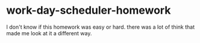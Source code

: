# work-day-scheduler-homework
I don't know if this homework was easy or hard. 
there was a lot of think that made me look at 
it a different way.  